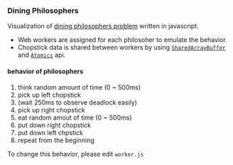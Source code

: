 ### Dining Philosophers
Visualization of [dining philosophers problem](https://en.wikipedia.org/wiki/Dining_philosophers_problem) written in javascript.

- Web workers are assigned for each philosoher to emulate the behavior.
- Chopstick data is shared between workers by using [`SharedArrayBuffer`](https://developer.mozilla.org/en-US/docs/Web/JavaScript/Reference/Global_Objects/SharedArrayBuffer) and [`Atomics`](https://developer.mozilla.org/en-US/docs/Web/JavaScript/Reference/Global_Objects/Atomics) api.

#### behavior of philosophers
1. think random amount of time (0 ~ 500ms)
2. pick up left chopstick
3. (wait 250ms to observe deadlock easily)
4. pick up right chopstick
5. eat random amout of time (0 ~ 500ms)
6. put down right chopstick
7. put down left chpstick
8. repeat from the beginning

To change this behavior, please edit `worker.js`

